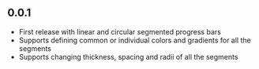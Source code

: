 ## 0.0.1

- First release with linear and circular segmented progress bars
- Supports defining common or individual colors and gradients for all the segments
- Supports changing thickness, spacing and radii of all the segments